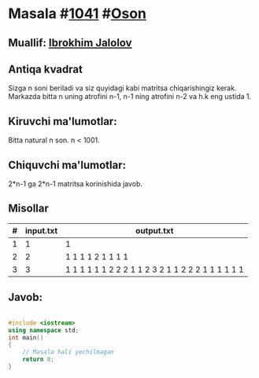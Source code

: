 
<h1>Masala #<a href="https://robocontest.uz/tasks/1041">1041</a> #<a href="https://robocontest.uz/tasks?category=1">Oson</a></h1>
<h2> Muallif: <a href="https://robocontest.uz/profile/ibrokhimjalolov">Ibrokhim Jalolov</a></h2>
<h2>Antiqa kvadrat</h2>
<p>Sizga n soni beriladi va siz quyidagi kabi matritsa chiqarishingiz kerak. Markazda bitta n uning atrofini n-1, n-1 ning atrofini n-2 va h.k eng ustida 1.</p>
<h2>Kiruvchi ma'lumotlar:</h2>
<p>Bitta natural n son. n < 1001.</p>
<h2>Chiquvchi ma'lumotlar:</h2>
<p>2*n-1 ga 2*n-1 matritsa korinishida javob.</p>
<h2>Misollar</h2>
<table>
    <thead>
        <tr>
            <th>#</th>
            <th>input.txt</th>
            <th>output.txt</th>
        </tr>
    </thead>
    <tbody>
            <tr>
                <td>1</td>
                <td>1</td>
                <td>1</td>
            </tr>
            <tr>
                <td>2</td>
                <td>2</td>
                <td>1 1 1 
1 2 1 
1 1 1</td>
            </tr>
            <tr>
                <td>3</td>
                <td>3</td>
                <td>1 1 1 1 1 
1 2 2 2 1 
1 2 3 2 1 
1 2 2 2 1 
1 1 1 1 1</td>
            </tr>
    </tbody>
    </table>
    
<h2>Javob:</h2>

######
```cpp
#include <iostream>
using namespace std;
int main()
{
    // Masala hali yechilmagan
    return 0;
}
```
